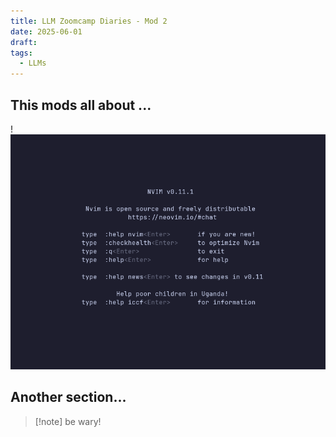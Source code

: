 ```yaml
---
title: LLM Zoomcamp Diaries - Mod 2
date: 2025-06-01
draft: 
tags:
  - LLMs
---
```



## This mods all about ...


!![Image Description](/images/Pasted%20image%2020250605222623.png)

## Another section...

> [!note] be wary!




